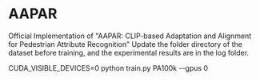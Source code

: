 # AAPAR
Official Implementation of "AAPAR: CLIP-based Adaptation and Alignment for Pedestrian Attribute Recognition"
Update the folder directory of the dataset before training, and the experimental results are in the log folder.

CUDA_VISIBLE_DEVICES=0 python train.py PA100k --gpus 0 
